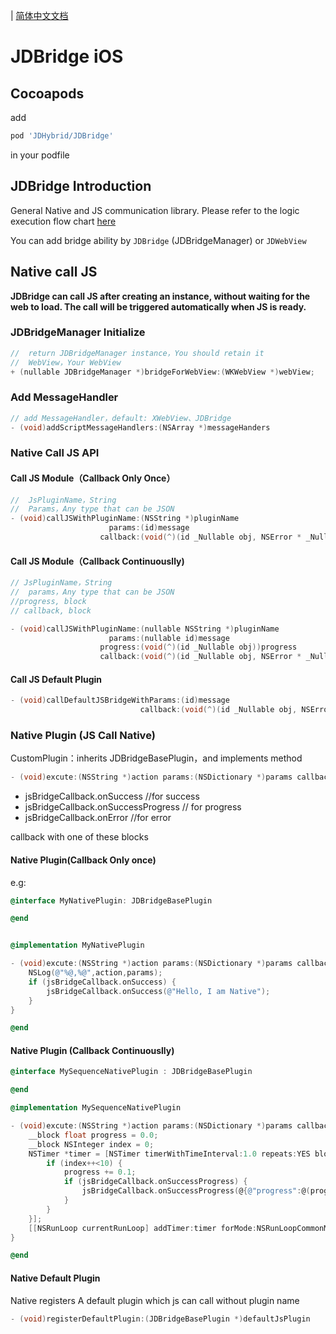 | [简体中文文档](./README-zh-CN.md)

# JDBridge iOS


## Cocoapods

add

```ruby
pod 'JDHybrid/JDBridge'
```
in your podfile

## JDBridge Introduction

General Native and JS communication library. Please refer to the logic execution flow chart [here](../../../doc/progress.md)

You can add bridge ability by `JDBridge` (JDBridgeManager) or `JDWebView`

## Native call JS

**JDBridge can call JS after creating an instance, without waiting for the web to load. The call will be triggered automatically when JS is ready.**

### JDBridgeManager Initialize

```objective-c
//  return JDBridgeManager instance，You should retain it
//  WebView，Your WebView
+ (nullable JDBridgeManager *)bridgeForWebView:(WKWebView *)webView;
```

### Add MessageHandler

```objective-c
// add MessageHandler，default: XWebView、JDBridge
- (void)addScriptMessageHandlers:(NSArray *)messageHanders

```

### Native Call JS API

#### Call JS Module（Callback Only Once）

```objective-c
//  JsPluginName，String
//  Params，Any type that can be JSON
- (void)callJSWithPluginName:(NSString *)pluginName
                      params:(id)message
                    callback:(void(^)(id _Nullable obj, NSError * _Nullable error))callback;
```

#### Call JS Module（Callback Continuouslly)

```objective-c
// JsPluginName，String
//  params，Any type that can be JSON
//progress, block
// callback, block

- (void)callJSWithPluginName:(nullable NSString *)pluginName
                      params:(nullable id)message
                    progress:(void(^)(id _Nullable obj))progress
                    callback:(void(^)(id _Nullable obj, NSError * _Nullable error))callback;
```

#### Call JS Default Plugin

```objective-c
- (void)callDefaultJSBridgeWithParams:(id)message
                             callback:(void(^)(id _Nullable obj, NSError * _Nullable error))callback;

```



### Native Plugin (JS Call Native)

CustomPlugin：inherits JDBridgeBasePlugin，and implements method

```objective-c
- (void)excute:(NSString *)action params:(NSDictionary *)params callback:(JDBridgeCallBack *)jsBridgeCallback
```

* jsBridgeCallback.onSuccess //for success
* jsBridgeCallback.onSuccessProgress // for progress
* jsBridgeCallback.onError //for error

callback with one of these blocks

#### Native Plugin(Callback Only once)

e.g: 

```objective-c
@interface MyNativePlugin: JDBridgeBasePlugin

@end


@implementation MyNativePlugin

- (void)excute:(NSString *)action params:(NSDictionary *)params callback:(JDBridgeCallBack *)jsBridgeCallback{
    NSLog(@"%@,%@",action,params);
    if (jsBridgeCallback.onSuccess) {
        jsBridgeCallback.onSuccess(@"Hello, I am Native");
    }
}

@end

```

#### Native Plugin (Callback Continuouslly)

```objective-c
@interface MySequenceNativePlugin : JDBridgeBasePlugin

@end

@implementation MySequenceNativePlugin

- (void)excute:(NSString *)action params:(NSDictionary *)params callback:(JDBridgeCallBack *)jsBridgeCallback{
    __block float progress = 0.0;
    __block NSInteger index = 0;
    NSTimer *timer = [NSTimer timerWithTimeInterval:1.0 repeats:YES block:^(NSTimer * _Nonnull timer) {
        if (index++<10) {
            progress += 0.1;
            if (jsBridgeCallback.onSuccessProgress) {
                jsBridgeCallback.onSuccessProgress(@{@"progress":@(progress)}, progress);
            }
        }
    }];
    [[NSRunLoop currentRunLoop] addTimer:timer forMode:NSRunLoopCommonModes];
}

@end
```

#### Native Default Plugin

Native registers A default plugin which js can call without plugin name

```objective-c
- (void)registerDefaultPlugin:(JDBridgeBasePlugin *)defaultJsPlugin
```

